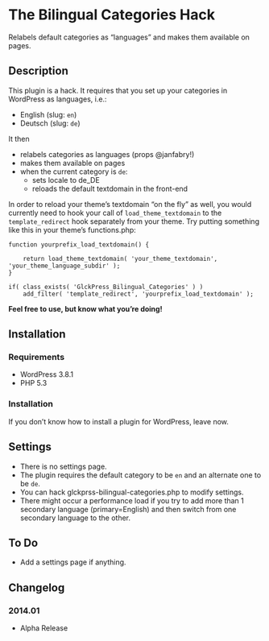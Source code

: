 # The Bilingual Categories Hack

Relabels default categories as “languages” and makes them available on pages.

## Description

This plugin is a hack. It requires that you set up your categories in WordPress as languages, i.e.:

* English (slug: `en`)
* Deutsch (slug: `de`)

It then

* relabels categories as languages (props @janfabry!)
* makes them available on pages
* when the current category is `de`:
    * sets locale to de_DE
    * reloads the default textdomain in the front-end

In order to reload your theme’s textdomain “on the fly” as well, you would currently need to hook your call of `load_theme_textdomain` to the `template_redirect` hook separately from your theme. Try putting something like this in your theme’s functions.php:

```
function yourprefix_load_textdomain() {

	return load_theme_textdomain( 'your_theme_textdomain', 'your_theme_language_subdir' );
}

if( class_exists( 'GlckPress_Bilingual_Categories' ) )
	add_filter( 'template_redirect', 'yourprefix_load_textdomain' );
```

**Feel free to use, but know what you’re doing!**

## Installation

### Requirements

* WordPress 3.8.1
* PHP 5.3

### Installation

If you don’t know how to install a plugin for WordPress, leave now.

## Settings

* There is no settings page.
* The plugin requires the default category to be `en` and an alternate one to be `de`.
* You can hack glckprss-bilingual-categories.php to modify settings.
* There might occur a performance load if you try to add more than 1 secondary language (primary=English) and then switch from one secondary language to the other.

## To Do

* Add a settings page if anything.

## Changelog

### 2014.01

* Alpha Release
